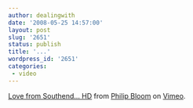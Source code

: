 ```yaml
---
author: dealingwith
date: '2008-05-25 14:57:00'
layout: post
slug: '2651'
status: publish
title: '...'
wordpress_id: '2651'
categories:
 - video
---
```



[Love from Southend... HD][1] from [Philip Bloom][2] on [Vimeo][3].

   [1]: http://www.vimeo.com/1025907?pg=embed&sec=1025907

   [2]: http://www.vimeo.com/philipbloom?pg=embed&sec=1025907

   [3]: http://vimeo.com?pg=embed&sec=1025907

